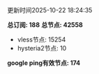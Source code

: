 更新时间2025-10-22 18:24:35

**总订阅: 188**
**总节点: 42558**
- vless节点: 15254
- hysteria2节点: 10

**google ping有效节点: 174**
